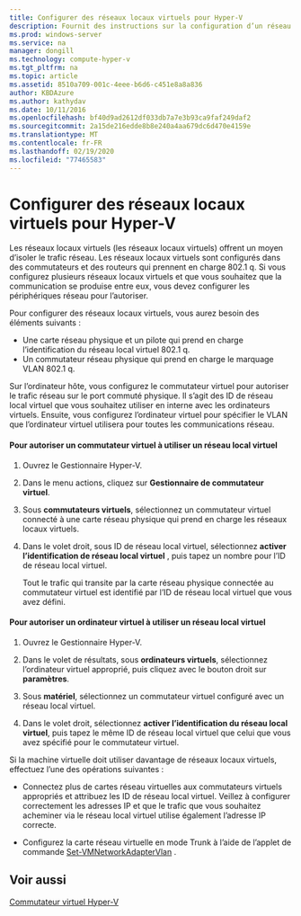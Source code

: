 ```yaml
---
title: Configurer des réseaux locaux virtuels pour Hyper-V
description: Fournit des instructions sur la configuration d’un réseau local virtuel (VLAN) pour une utilisation par les ordinateurs virtuels sur un ordinateur hôte Hyper-V.
ms.prod: windows-server
ms.service: na
manager: dongill
ms.technology: compute-hyper-v
ms.tgt_pltfrm: na
ms.topic: article
ms.assetid: 8510a709-001c-4eee-b6d6-c451e8a8a836
author: KBDAzure
ms.author: kathydav
ms.date: 10/11/2016
ms.openlocfilehash: bf40d9ad2612df033db7a7e3b93ca9faf249daf2
ms.sourcegitcommit: 2a15de216edde8b8e240a4aa679dc6d470e4159e
ms.translationtype: MT
ms.contentlocale: fr-FR
ms.lasthandoff: 02/19/2020
ms.locfileid: "77465583"
---
```

# <a name="configure-virtual-local-area-networks-for-hyper-v"></a>Configurer des réseaux locaux virtuels pour Hyper-V
Les réseaux locaux virtuels \(les réseaux locaux virtuels\) offrent un moyen d’isoler le trafic réseau. Les réseaux locaux virtuels sont configurés dans des commutateurs et des routeurs qui prennent en charge 802.1 q. Si vous configurez plusieurs réseaux locaux virtuels et que vous souhaitez que la communication se produise entre eux, vous devez configurer les périphériques réseau pour l’autoriser.

Pour configurer des réseaux locaux virtuels, vous aurez besoin des éléments suivants :

- Une carte réseau physique et un pilote qui prend en charge l’identification du réseau local virtuel 802.1 q.
- Un commutateur réseau physique qui prend en charge le marquage VLAN 802.1 q.

Sur l’ordinateur hôte, vous configurez le commutateur virtuel pour autoriser le trafic réseau sur le port commuté physique. Il s’agit des ID de réseau local virtuel que vous souhaitez utiliser en interne avec les ordinateurs virtuels. Ensuite, vous configurez l’ordinateur virtuel pour spécifier le VLAN que l’ordinateur virtuel utilisera pour toutes les communications réseau.

#### <a name="to-allow-a-virtual-switch-to-use-a-vlan"></a>Pour autoriser un commutateur virtuel à utiliser un réseau local virtuel

1. Ouvrez le Gestionnaire Hyper\-V.

2. Dans le menu actions, cliquez sur **Gestionnaire de commutateur virtuel**.

3. Sous **commutateurs virtuels**, sélectionnez un commutateur virtuel connecté à une carte réseau physique qui prend en charge les réseaux locaux virtuels.

4. Dans le volet droit, sous ID de réseau local virtuel, sélectionnez **activer l’identification de réseau local virtuel** , puis tapez un nombre pour l’ID de réseau local virtuel.

    Tout le trafic qui transite par la carte réseau physique connectée au commutateur virtuel est identifié par l’ID de réseau local virtuel que vous avez défini.

#### <a name="to-allow-a-virtual-machine-to-use-a-vlan"></a>Pour autoriser un ordinateur virtuel à utiliser un réseau local virtuel

1. Ouvrez le Gestionnaire Hyper\-V.

2. Dans le volet de résultats, sous **ordinateurs virtuels**, sélectionnez l’ordinateur virtuel approprié, puis cliquez avec le bouton droit sur **paramètres**.

3. Sous **matériel**, sélectionnez un commutateur virtuel configuré avec un réseau local virtuel.

4. Dans le volet droit, sélectionnez **activer l’identification du réseau local virtuel**, puis tapez le même ID de réseau local virtuel que celui que vous avez spécifié pour le commutateur virtuel.

Si la machine virtuelle doit utiliser davantage de réseaux locaux virtuels, effectuez l’une des opérations suivantes :

- Connectez plus de cartes réseau virtuelles aux commutateurs virtuels appropriés et attribuez les ID de réseau local virtuel. Veillez à configurer correctement les adresses IP et que le trafic que vous souhaitez acheminer via le réseau local virtuel utilise également l’adresse IP correcte.

- Configurez la carte réseau virtuelle en mode Trunk à l’aide de l’applet de commande [Set\-VMNetworkAdapterVlan](https://technet.microsoft.com/library/hh848475.aspx) .

## <a name="see-also"></a>Voir aussi

[Commutateur virtuel Hyper\-V](https://technet.microsoft.com/windows-server-docs/networking/technologies/hyper-v-virtual-switch/hyper-v-virtual-switch)
